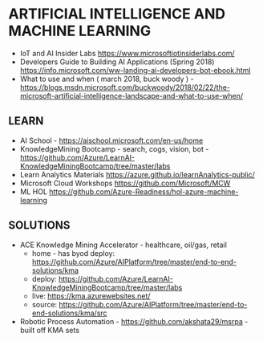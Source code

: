 # ARTIFICIAL INTELLIGENCE AND MACHINE LEARNING

* IoT and AI Insider Labs <https://www.microsoftiotinsiderlabs.com/>
* Developers Guide to Building AI Applications (Spring 2018) <https://info.microsoft.com/ww-landing-ai-developers-bot-ebook.html>
* What to use and when ( march 2018, buck woody ) - <https://blogs.msdn.microsoft.com/buckwoody/2018/02/22/the-microsoft-artificial-intelligence-landscape-and-what-to-use-when/>

## LEARN

* AI School - https://aischool.microsoft.com/en-us/home
* KnowledgeMining Bootcamp - search, cogs, vision, bot - https://github.com/Azure/LearnAI-KnowledgeMiningBootcamp/tree/master/labs
* Learn Analytics Materials <https://azure.github.io/learnAnalytics-public/>
* Microsoft Cloud Workshops <https://github.com/Microsoft/MCW>
* ML HOL <https://github.com/Azure-Readiness/hol-azure-machine-learning>

## SOLUTIONS

* ACE Knowledge Mining Accelerator - healthcare, oil/gas, retail
  * home - has byod deploy: https://github.com/Azure/AIPlatform/tree/master/end-to-end-solutions/kma 
  * deploy: https://github.com/Azure/LearnAI-KnowledgeMiningBootcamp/tree/master/labs 
  * live: https://kma.azurewebsites.net/ 
  * source: https://github.com/Azure/AIPlatform/tree/master/end-to-end-solutions/kma/src 
* Robotic Process Automation - https://github.com/akshata29/msrpa - built off KMA sets

